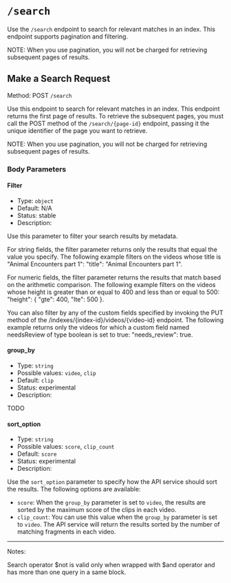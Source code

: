 # `/search`

Use the `/search` endpoint to search for relevant matches in an index. This endpoint supports pagination and filtering. 


NOTE: When you use pagination, you will not be charged for retrieving subsequent pages of results.


## Make a Search Request

Method: POST `/search`

Use this endpoint to search for relevant matches in an index. This endpoint returns the first page of results. To retrieve the subsequent pages, you must call the POST method of the `/search/{page-id}` endpoint, passing it the unique identifier of the page you want to retrieve.

NOTE: When you use pagination, you will not be charged for retrieving subsequent pages of results.

### Body Parameters 

#### Filter 

- Type: `object`
- Default: N/A
- Status: stable
- Description:

Use this parameter to filter your search results by metadata.

For string fields, the filter parameter returns only the results that equal the value you specify. The following example filters on the videos whose title is "Animal Encounters part 1": "title": "Animal Encounters part 1".

For numeric fields, the filter parameter returns the results that match based on the arithmetic comparison. The following example filters on the videos whose height is greater than or equal to 400 and less than or equal to 500: "height": { "gte": 400, "lte": 500 }.

You can also filter by any of the custom fields specified by invoking the PUT method of the /indexes/{index-id}/videos/{video-id} endpoint. The following example returns only the videos for which a custom field named needsReview of type boolean is set to true: "needs_review": true.

#### group_by

- Type: `string`
- Possible values: `video`, `clip`
- Default: `clip`
- Status: experimental
- Description:

TODO

#### sort_option

- Type: `string`
- Possible values: `score`, `clip_count`
- Default: `score`
- Status: experimental
- Description:

Use the `sort_option` parameter to specify how the API service should sort the results. The following options are available:

- `score`: When the `group_by` parameter is set to `video`, the results are sorted by the maximum score of the clips in each video.
- `clip_count`: You can use this value when the `group_by` parameter is set to `video`. The API service will return the results sorted by the number of matching fragments in each video.  

---



Notes:

Search operator $not is valid only when wrapped with $and operator and has more than one query in a same block.
